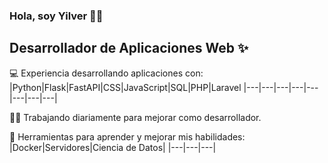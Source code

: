 ### Hola, soy Yilver 👋🏼
## Desarrollador de Aplicaciones Web ✨ 

:computer: Experiencia desarrollando aplicaciones con:
|Python|Flask|FastAPI|CSS|JavaScript|SQL|PHP|Laravel
|---|---|---|---|---|---|---|---|
 
💪🏼 Trabajando diariamente para mejorar como desarrollador.

👀 Herramientas para aprender y mejorar mis habilidades:
|Docker|Servidores|Ciencia de Datos|
|---|---|---|
<!--
**YilverQ/YilverQ** is a ✨ _special_ ✨ repository because its `README.md` (this file) appears on your GitHub profile.

Here are some ideas to get you started:

- 🔭 I’m currently working on ...
- 🌱 I’m currently learning ...
- 👯 I’m looking to collaborate on ...
- 🤔 I’m looking for help with ...
- 💬 Ask me about ...
- 📫 How to reach me: ...
- 😄 Pronouns: ...
- ⚡ Fun fact: ...
-->
